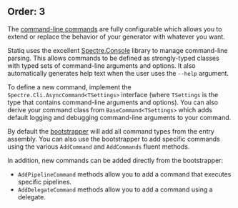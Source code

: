 Order: 3
---
The [command-line commands](xref:command-line-interface) are fully configurable which allows you to extend or replace the behavior of your generator with whatever you want.

Statiq uses the excellent [Spectre.Console](https://github.com/spectreconsole/spectre.console) library to manage command-line parsing. This allows commands to be defined as strongly-typed classes with typed sets of command-line arguments and options. It also automatically generates help text when the user uses the `--help` argument.

To define a new command, implement the `Spectre.Cli.AsyncCommand<TSettings>` interface (where `TSettings` is the type that contains command-line arguments and options). You can also derive your command class from `BaseCommand<TSettings>` which adds default logging and debugging command-line arguments to your command.

By default the [bootstrapper](xref:bootstrapper) will add all command types from the entry assembly. You can also use the bootstrapper to add specific commands using the various `AddCommand` and `AddCommands` fluent methods.

In addition, new commands can be added directly from the bootstrapper:

- `AddPipelineCommand` methods allow you to add a command that executes specific pipelines.
- `AddDelegateCommand` methods allow you to add a command using a delegate.
